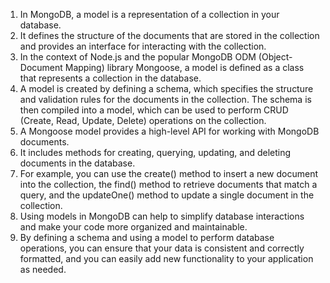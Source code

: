 1. In MongoDB, a model is a representation of a collection in your database.
2. It defines the structure of the documents that are stored in the collection and provides an interface for interacting with the collection.
3. In the context of Node.js and the popular MongoDB ODM (Object-Document Mapping) library Mongoose, a model is defined as a class that represents a collection in the database. 
4. A model is created by defining a schema, which specifies the structure and validation rules for the documents in the collection. The schema is then compiled into a model, which can be used to perform CRUD (Create, Read, Update, Delete) operations on the collection.
5. A Mongoose model provides a high-level API for working with MongoDB documents.
6. It includes methods for creating, querying, updating, and deleting documents in the database. 
7. For example, you can use the create() method to insert a new document into the collection, the find() method to retrieve documents that match a query, and the updateOne() method to update a single document in the collection.
8. Using models in MongoDB can help to simplify database interactions and make your code more organized and maintainable.
9. By defining a schema and using a model to perform database operations, you can ensure that your data is consistent and correctly formatted, and you can easily add new functionality to your application as needed.
